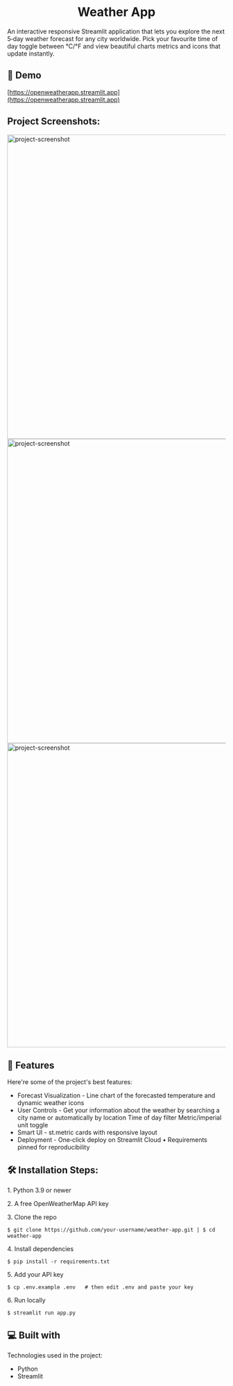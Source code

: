 <h1 align="center" id="title">Weather App</h1>

<p id="description">An interactive responsive Streamlit application that lets you explore the next 5‑day weather forecast for any city worldwide. Pick your favourite time of day toggle between °C/°F and view beautiful charts metrics and icons that update instantly.</p>

<h2>🚀 Demo</h2>

[https://openweatherapp.streamlit.app](https://openweatherapp.streamlit.app)

<h2>Project Screenshots:</h2>

<img src="https://i.imgur.com/p3XChWl.png" alt="project-screenshot" width="2500" height="700/">

<img src="https://i.imgur.com/x5NwBCO.png" alt="project-screenshot" width="2500" height="700/">

<img src="https://i.imgur.com/ZQC5bav.png" alt="project-screenshot" width="2500" height="700/">

  
  
<h2>🧐 Features</h2>

Here're some of the project's best features:

*   Forecast Visualization - Line chart of the forecasted temperature and dynamic weather icons
*   User Controls - Get your information about the weather by searching a city name or automatically by location Time of day filter Metric/imperial unit toggle
*   Smart UI - st.metric cards with responsive layout
*   Deployment - One‑click deploy on Streamlit Cloud • Requirements pinned for reproducibility

<h2>🛠️ Installation Steps:</h2>

<p>1. Python&nbsp;3.9 or newer</p>

<p>2. A free OpenWeatherMap API key</p>

<p>3. Clone the repo</p>

```
$ git clone https://github.com/your‑username/weather‑app.git | $ cd weather‑app
```

<p>4. Install dependencies</p>

```
$ pip install -r requirements.txt
```

<p>5. Add your API key</p>

```
$ cp .env.example .env   # then edit .env and paste your key
```

<p>6. Run locally</p>

```
$ streamlit run app.py
```

  
  
<h2>💻 Built with</h2>

Technologies used in the project:

*   Python
*   Streamlit
